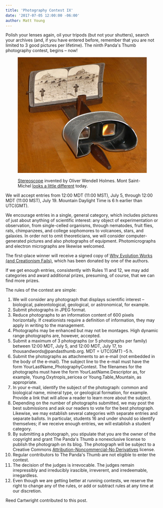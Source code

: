 ```yaml
---
title: 'Photography Contest IX'
date: '2017-07-05 12:00:00 -06:00'
author: Matt Young 
---
```


Polish your lenses again, oil your tripods (but not your shutters), search your archives (and, if you have entered before, remember that you are not limited to 3 good pictures per lifetime). The ninth Panda's Thumb photography contest, begins &ndash; now!

<figure>
<img src="/uploads/2017/DSC01274_Stereoscope_Cropped_600.JPG" alt="Stereoscope"/>
<figcaption>
<p><a href="https://en.wikipedia.org/wiki/Stereoscope">Stereoscope</a> invented by Oliver Wendell Holmes. Mont Saint-Michel <a href="https://en.wikipedia.org/wiki/Mont_Saint-Michel#/media/File:Mont_St_Michel_%2B_Jet%C3%A9e_par_Mar%C3%A9e_haute.JPG">looks a little different</a> today.</p>
</figcaption>
</figure>

We will accept entries from 12:00 MDT (11:00 MST), July 5, through 12:00 MDT (11:00 MST), July 19. Mountain Daylight Time is 6&nbsp;h earlier than UTC(GMT).

We encourage entries in a single, general category, which includes pictures of just about anything of scientific interest: any object of experimentation or observation, from single-celled organisms, through nematodes, fruit flies, rats, chimpanzees, and college sophomores to volcanoes, stars, and galaxies. In order not to omit theoreticians, we will consider computer-generated pictures and also photographs of equipment. Photomicrographs and electron micrographs are likewise welcomed. 

The first-place winner will receive a signed copy of <a href="http://www.amazon.com/Why-Evolution-Works-Creationism-Fails/dp/0813545501">Why Evolution Works (and Creationism Fails)</a>, which has been donated by one of the authors. 

If we get enough entries, consistently with Rules 11 and 12, we may add categories and award additional prizes, presuming, of course, that we can find more prizes.

The rules of the contest are simple:

<ol>

<li>We will consider any photograph that displays scientific interest &ndash;  biological, paleontological, geological, or astronomical, for example.</li>

<li>Submit photographs in JPEG format. </li>

<li>Reduce photographs to an information content of 600 pixels horizontally. If creationists require a definition of information, they may apply in writing to the management.</li>

<li>Photographs may be enhanced but may not be montages. High dynamic range photographs are, however, accepted.</li>

<li>Submit a maximum of 3 photographs (or 5 photographs per family) between 12:00 MDT, July 5, and 12:00 MDT, July 17, to thousandwords@pandasthumb.org. MDT&nbsp;=&nbsp;UTC(GMT)&nbsp;&ndash;5&nbsp;h.</li>

<li>Submit the photographs as attachments to an e-mail (not embedded in the body of the e-mail). The subject line to the e-mail must have the form YourLastName_PhotographyContest. The filenames for the photographs must have the form YourLastName.Descriptor as, for example, Young.Oxytropis_sericea or Young.Table_Mountain, as appropriate. </li>

<li>In your e-mail, identify the subject of the photograph: common and biological name, mineral type, or geological formation, for example. Provide a link that will allow a reader to learn more about the subject.</li>

<li>Depending on the number of photographs submitted, we may post the best submissions and ask our readers to vote for the best photograph. Likewise, we may establish several categories with separate entries and separate ballots. In particular, students 16 and under should so identify themselves; if we receive enough entries, we will establish a student category.</li>

<li>By submitting a photograph, you stipulate that you are the owner of the copyright and grant The Panda's Thumb a nonexclusive license to publish the photograph on its blog. The photograph will be subject to a Creative Commons <a href=”http://creativecommons.org/licenses/by-nc-nd/2.5/”> Attribution-Noncommercial-No Derivatives</a> license. </li>

<li>Regular contributors to The Panda's Thumb are not eligible to enter the contest.</li>

<li>The decision of the judges is irrevocable. The judges remain irrepressibly and irreducibly irascible, irreverent, and irredeemable, irregardless.</li>

<li> Even though we are getting better at running contests, we reserve the right to change any of the rules, or add or subtract rules at any time at our discretion.</li>

</ol>

Reed Cartwright contributed to this post.
